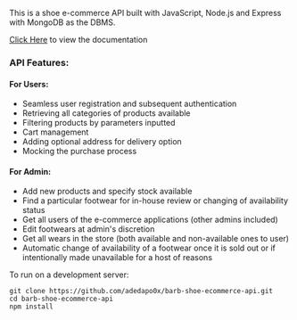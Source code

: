 This is a shoe e-commerce API built with JavaScript, Node.js and Express with MongoDB as the DBMS.

[Click Here](https://documenter.getpostman.com/view/30687617/2sAXjM2rH7) to view the documentation

### API Features:
#### For Users:
- Seamless user registration and subsequent authentication
- Retrieving all categories of products available
- Filtering products by parameters inputted
- Cart management
- Adding optional address for delivery option
- Mocking the purchase process

#### For Admin:
- Add new products and specify stock available
- Find a particular footwear for in-house review or changing of availability status
- Get all users of the e-commerce applications (other admins included)
- Edit footwears at admin's discretion
- Get all wears in the store (both available and non-available ones to user)
- Automatic change of availability of a footwear once it is sold out or if intentionally made unavailable for a host of reasons

To run on a development server:
```
git clone https://github.com/adedapo0x/barb-shoe-ecommerce-api.git
cd barb-shoe-ecommerce-api
npm install
  
